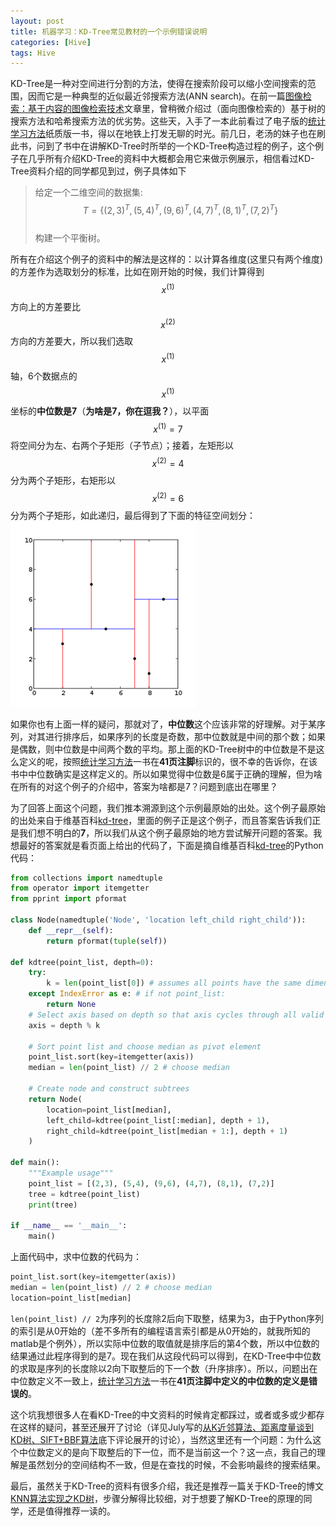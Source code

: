 ```yaml
---
layout: post
title: 机器学习：KD-Tree常见教材的一个示例错误说明
categories: [Hive]
tags: Hive
---
```


KD-Tree是一种对空间进行分割的方法，使得在搜索阶段可以缩小空间搜索的范围，因而它是一种典型的近似最近邻搜索方法(ANN search)。在前一篇[图像检索：基于内容的图像检索技术](http://yongyuan.name/blog/cbir-technique-summary.html)文章里，曾稍微介绍过（面向图像检索的）基于树的搜索方法和哈希搜索方法的优劣势。这些天，入手了一本此前看过了电子版的[统计学习方法]()纸质版一书，得以在地铁上打发无聊的时光。前几日，老汤的妹子也在刷此书，问到了书中在讲解KD-Tree时所举的一个KD-Tree构造过程的例子，这个例子在几乎所有介绍KD-Tree的资料中大概都会用它来做示例展示，相信看过KD-Tree资料介绍的同学都见到过，例子具体如下

> 给定一个二维空间的数据集:  
$$
\begin{equation}
   T={\{(2,3)^T,(5,4)^T,(9,6)^T,(4,7)^T,(8,1)^T,(7,2)^T\}}
\end{equation}
$$  
构建一个平衡树。  

所有在介绍这个例子的资料中的解法是这样的：以计算各维度(这里只有两个维度)的方差作为选取划分的标准，比如在刚开始的时候，我们计算得到$$x^(1)$$方向上的方差要比$$x^(2)$$方向的方差要大，所以我们选取$$x^(1)$$轴，6个数据点的$$x^(1)$$坐标的**中位数是7**（**为啥是7，你在逗我？**），以平面$$x^(1)=7$$将空间分为左、右两个子矩形（子节点）；接着，左矩形以$$x^(2)=4$$分为两个子矩形，右矩形以$$x^(2)=6$$分为两个子矩形，如此递归，最后得到了下面的特征空间划分：  
![](https://github.com/Hareric/Lumberroom/raw/master/blog_graph/KDtree%20%E6%95%A3%E7%82%B9%E5%9B%BE.png)

如果你也有上面一样的疑问，那就对了，**中位数**这个应该非常的好理解。对于某序列，对其进行排序后，如果序列的长度是奇数，那中位数就是中间的那个数；如果是偶数，则中位数是中间两个数的平均。那上面的KD-Tree树中的中位数是不是这么定义的呢，按照[统计学习方法]()一书在**41页注脚**标识的，很不幸的告诉你，在该书中中位数确实是这样定义的。所以如果觉得中位数是6属于正确的理解，但为啥在所有的对这个例子的介绍中，答案为啥都是7？问题到底出在哪里？

为了回答上面这个问题，我们推本溯源到这个示例最原始的出处。这个例子最原始的出处来自于维基百科[kd-tree](https://en.wikipedia.org/wiki/K-d_tree)，里面的例子正是这个例子，而且答案告诉我们正是我们想不明白的**7**，所以我们从这个例子最原始的地方尝试解开问题的答案。我想最好的答案就是看页面上给出的代码了，下面是摘自维基百科[kd-tree](https://en.wikipedia.org/wiki/K-d_tree)的Python代码：

```python
from collections import namedtuple
from operator import itemgetter
from pprint import pformat

class Node(namedtuple('Node', 'location left_child right_child')):
    def __repr__(self):
        return pformat(tuple(self))

def kdtree(point_list, depth=0):
    try:
        k = len(point_list[0]) # assumes all points have the same dimension
    except IndexError as e: # if not point_list:
        return None
    # Select axis based on depth so that axis cycles through all valid values
    axis = depth % k
 
    # Sort point list and choose median as pivot element
    point_list.sort(key=itemgetter(axis))
    median = len(point_list) // 2 # choose median
 
    # Create node and construct subtrees
    return Node(
        location=point_list[median],
        left_child=kdtree(point_list[:median], depth + 1),
        right_child=kdtree(point_list[median + 1:], depth + 1)
    )

def main():
    """Example usage"""
    point_list = [(2,3), (5,4), (9,6), (4,7), (8,1), (7,2)]
    tree = kdtree(point_list)
    print(tree)

if __name__ == '__main__':
    main()
```

上面代码中，求中位数的代码为：

```python
point_list.sort(key=itemgetter(axis))
median = len(point_list) // 2 # choose median
location=point_list[median]
```
`len(point_list) // 2`为序列的长度除2后向下取整，结果为3，由于Python序列的索引是从0开始的（差不多所有的编程语言索引都是从0开始的，就我所知的matlab是个例外），所以实际中位数的取值就是排序后的第4个数，所以中位数的结果通过此程序得到的是7。现在我们从这段代码可以得到，在KD-Tree中中位数的求取是序列的长度除以2向下取整后的下一个数（升序排序）。所以，问题出在中位数定义不一致上，[统计学习方法]()一书在**41页注脚中定义的中位数的定义是错误的**。

这个坑我想很多人在看KD-Tree的中文资料的时候肯定都踩过，或者或多或少都存在这样的疑问，甚至还展开了讨论（详见July写的[从K近邻算法、距离度量谈到KD树、SIFT+BBF算法](http://blog.csdn.net/v_july_v/article/details/8203674)底下评论展开的讨论），当然这里还有一个问题：为什么这个中位数定义的是向下取整后的下一位，而不是当前这一个？这一点，我自己的理解是虽然划分的空间结构不一致，但是在查找的时候，不会影响最终的搜索结果。

最后，虽然关于KD-Tree的资料有很多介绍，我还是推荐一篇关于KD-Tree的博文[KNN算法实现之KD树](http://hareric.com/2016/05/22/KNN%E7%AE%97%E6%B3%95%E5%AE%9E%E7%8E%B0%E4%B9%8BKD%E6%A0%91/)，步骤分解得比较细，对于想要了解KD-Tree的原理的同学，还是值得推荐一读的。